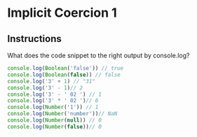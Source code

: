 # Implicit Coercion 1

## Instructions
What does the code snippet to the right output by console.log?

```js
console.log(Boolean('false')) // true
console.log(Boolean(false)) // false
console.log('3' + 1) // "31"
console.log('3' - 1)// 2
console.log('3' - ' 02 ') // 1
console.log('3' * ' 02 ')// 6
console.log(Number('1')) // 1
console.log(Number('number'))// NaN
console.log(Number(null)) // 0
console.log(Number(false))// 0
```